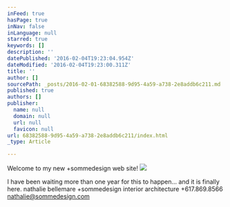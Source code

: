 ```yaml
---
inFeed: true
hasPage: true
inNav: false
inLanguage: null
starred: true
keywords: []
description: ''
datePublished: '2016-02-04T19:23:04.954Z'
dateModified: '2016-02-04T19:23:00.311Z'
title: ''
author: []
sourcePath: _posts/2016-02-01-68382588-9d95-4a59-a738-2e8addb6c211.md
published: true
authors: []
publisher:
  name: null
  domain: null
  url: null
  favicon: null
url: 68382588-9d95-4a59-a738-2e8addb6c211/index.html
_type: Article

---
```

Welcome to my new +sommedesign web site!
![](https://the-grid-user-content.s3-us-west-2.amazonaws.com/6034f9d5-9cbd-41eb-9731-de75922b7779.jpg)

I have been waiting more than one year for this to happen... and it is finally here. nathalie bellemare +sommedesign interior architecture +617.869.8566 nathalie@sommedesign.com